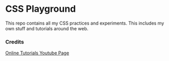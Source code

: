 #  CSS Playground

This repo contains all my CSS practices and experiments. This includes my own stuff and tutorials around the web.


### Credits

[Online Tutorials Youtube Page](https://www.youtube.com/watch?v=N8s9pI-KLHA)